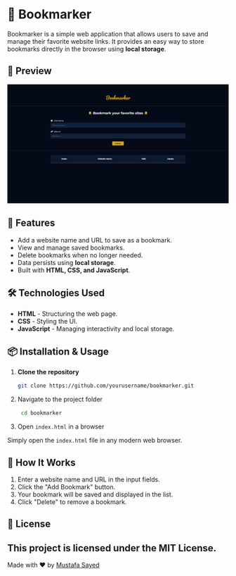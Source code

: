 # 📌 Bookmarker

Bookmarker is a simple web application that allows users to save and manage their favorite website links. It provides an easy way to store bookmarks directly in the browser using **local storage**.

## 📸 Preview

<a href='https://mustafa-sayed-m.github.io/bookmarker/' target='_blank'>
    <img src='./preview.png' alt='Preview Image' />
</a>

## 🚀 Features
- Add a website name and URL to save as a bookmark.
- View and manage saved bookmarks.
- Delete bookmarks when no longer needed.
- Data persists using **local storage**.
- Built with **HTML, CSS, and JavaScript**.

## 🛠️ Technologies Used
- **HTML** - Structuring the web page.
- **CSS** - Styling the UI.
- **JavaScript** - Managing interactivity and local storage.

## 📦 Installation & Usage
1. **Clone the repository**  
   ```sh
   git clone https://github.com/yourusername/bookmarker.git
2. Navigate to the project folder
   ```sh
    cd bookmarker
3. Open `index.html` in a browser

  Simply open the `index.html` file in any modern web browser.

## 🎯 How It Works
  1. Enter a website name and URL in the input fields.
  2. Click the "Add Bookmark" button.
  3. Your bookmark will be saved and displayed in the list.
  4. Click "Delete" to remove a bookmark.

## 📜 License
This project is licensed under the MIT License.
------------------------------
Made with ❤️ by [Mustafa Sayed](https://github.com/Mustafa-Sayed-M)
